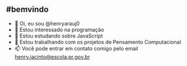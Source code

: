 #bemvindo
---


- 👋 Oi, eu sou @henryarauj0
- 👀 Estou interessado na programação
- 🌱 Estou estudando sobre JavaScript
- 💞️ Estou trabalhando com os projetos de Pensamento Computacional
- 📫 Vocẽ pode entrar em contato comigo pelo email henry.jacinto@escola.pr.gov.br

<!---
henryarauj0/henryarauj0 is a ✨ special ✨ repository because its `README.md` (this file) appears on your GitHub profile.
You can click the Preview link to take a look at your changes.
--->
